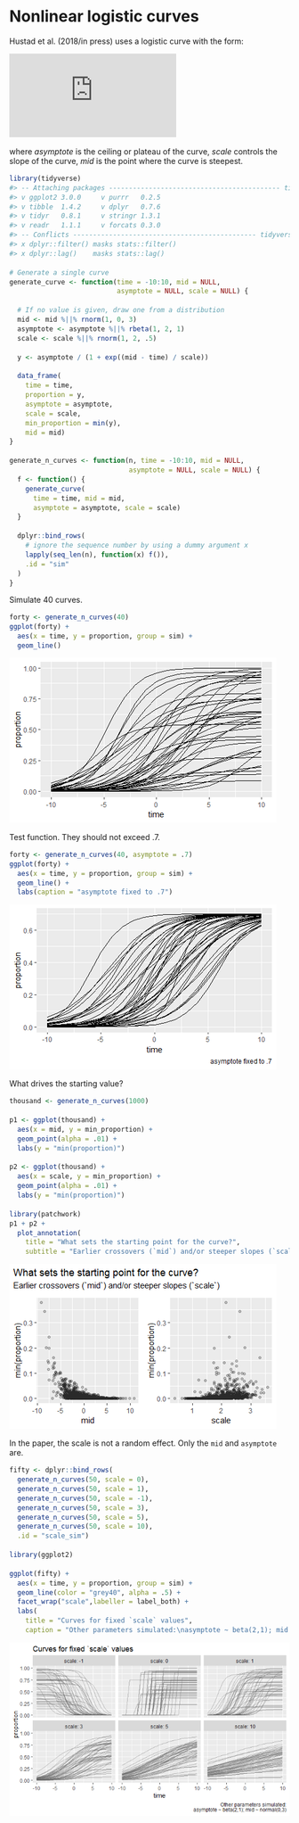 Nonlinear logistic curves
================

Hustad et al. (2018/in press) uses a logistic curve with the form:

![f(\\text{time}) = \\frac{\\text{asymptote}}{1 + \\exp({\\frac{\\text{mid}-\\text{time}}{\\text{scale}})}}](https://latex.codecogs.com/png.latex?f%28%5Ctext%7Btime%7D%29%20%3D%20%5Cfrac%7B%5Ctext%7Basymptote%7D%7D%7B1%20%2B%20%5Cexp%28%7B%5Cfrac%7B%5Ctext%7Bmid%7D-%5Ctext%7Btime%7D%7D%7B%5Ctext%7Bscale%7D%7D%29%7D%7D "f(\text{time}) = \frac{\text{asymptote}}{1 + \exp({\frac{\text{mid}-\text{time}}{\text{scale}})}}")

where *asymptote* is the ceiling or plateau of the curve, *scale* controls the slope of the curve, *mid* is the point where the curve is steepest.

``` r
library(tidyverse)
#> -- Attaching packages ------------------------------------------- tidyverse 1.2.1 --
#> v ggplot2 3.0.0     v purrr   0.2.5
#> v tibble  1.4.2     v dplyr   0.7.6
#> v tidyr   0.8.1     v stringr 1.3.1
#> v readr   1.1.1     v forcats 0.3.0
#> -- Conflicts ---------------------------------------------- tidyverse_conflicts() --
#> x dplyr::filter() masks stats::filter()
#> x dplyr::lag()    masks stats::lag()

# Generate a single curve
generate_curve <- function(time = -10:10, mid = NULL, 
                           asymptote = NULL, scale = NULL) {
  
  # If no value is given, draw one from a distribution
  mid <- mid %||% rnorm(1, 0, 3)
  asymptote <- asymptote %||% rbeta(1, 2, 1)
  scale <- scale %||% rnorm(1, 2, .5)
  
  y <- asymptote / (1 + exp((mid - time) / scale))
  
  data_frame(
    time = time, 
    proportion = y, 
    asymptote = asymptote, 
    scale = scale, 
    min_proportion = min(y), 
    mid = mid)  
}

generate_n_curves <- function(n, time = -10:10, mid = NULL, 
                              asymptote = NULL, scale = NULL) {
  f <- function() {
    generate_curve(
      time = time, mid = mid, 
      asymptote = asymptote, scale = scale)
  }
  
  dplyr::bind_rows(
    # ignore the sequence number by using a dummy argument x
    lapply(seq_len(n), function(x) f()), 
    .id = "sim"
  )
}
```

Simulate 40 curves.

``` r
forty <- generate_n_curves(40)
ggplot(forty) + 
  aes(x = time, y = proportion, group = sim) + 
  geom_line() 
```

![](./figures/2018-08-00-nonlinear-logistics/forty-curves-1.png)

Test function. They should not exceed .7.

``` r
forty <- generate_n_curves(40, asymptote = .7)
ggplot(forty) + 
  aes(x = time, y = proportion, group = sim) + 
  geom_line() + 
  labs(caption = "asymptote fixed to .7")
```

![](./figures/2018-08-00-nonlinear-logistics/forty-curves-point-7-1.png)

What drives the starting value?

``` r
thousand <- generate_n_curves(1000)

p1 <- ggplot(thousand) + 
  aes(x = mid, y = min_proportion) + 
  geom_point(alpha = .01) + 
  labs(y = "min(proportion)")

p2 <- ggplot(thousand) + 
  aes(x = scale, y = min_proportion) + 
  geom_point(alpha = .01) + 
  labs(y = "min(proportion)")

library(patchwork)
p1 + p2 + 
  plot_annotation(
    title = "What sets the starting point for the curve?",
    subtitle = "Earlier crossovers (`mid`) and/or steeper slopes (`scale`)")
```

![](./figures/2018-08-00-nonlinear-logistics/starting-asymptote-1.png)

In the paper, the scale is not a random effect. Only the `mid` and `asymptote` are.

``` r
fifty <- dplyr::bind_rows(
  generate_n_curves(50, scale = 0),
  generate_n_curves(50, scale = 1),
  generate_n_curves(50, scale = -1),
  generate_n_curves(50, scale = 3),
  generate_n_curves(50, scale = 5), 
  generate_n_curves(50, scale = 10), 
  .id = "scale_sim")

library(ggplot2)

ggplot(fifty) +
  aes(x = time, y = proportion, group = sim) +
  geom_line(color = "grey40", alpha = .5) + 
  facet_wrap("scale",labeller = label_both) + 
  labs(
    title = "Curves for fixed `scale` values",
    caption = "Other parameters simulated:\nasymptote ~ beta(2,1); mid ~ normal(0,3)")
```

![](./figures/2018-08-00-nonlinear-logistics/scale-differences-1.png)
